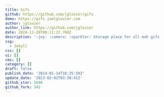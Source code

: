```yaml
---
title: Gifs
github: https://github.com/jglovier/gifs
demo: https://gifs.joelglovier.com
author: jglovier
author_link: https://github.com/jglovier
date: 2024-11-28T00:11:22.768Z
description: ':joy: :camera: :sparkler: Storage place for all mah gifs.'
ssg:
  - Jekyll
css: []
ui: []
cms: []
category: []
draft: false
publish_date: '2014-01-14T16:25:59Z'
update_date: '2023-02-02T03:38:41Z'
github_star: 1646
github_fork: 342
---
```

